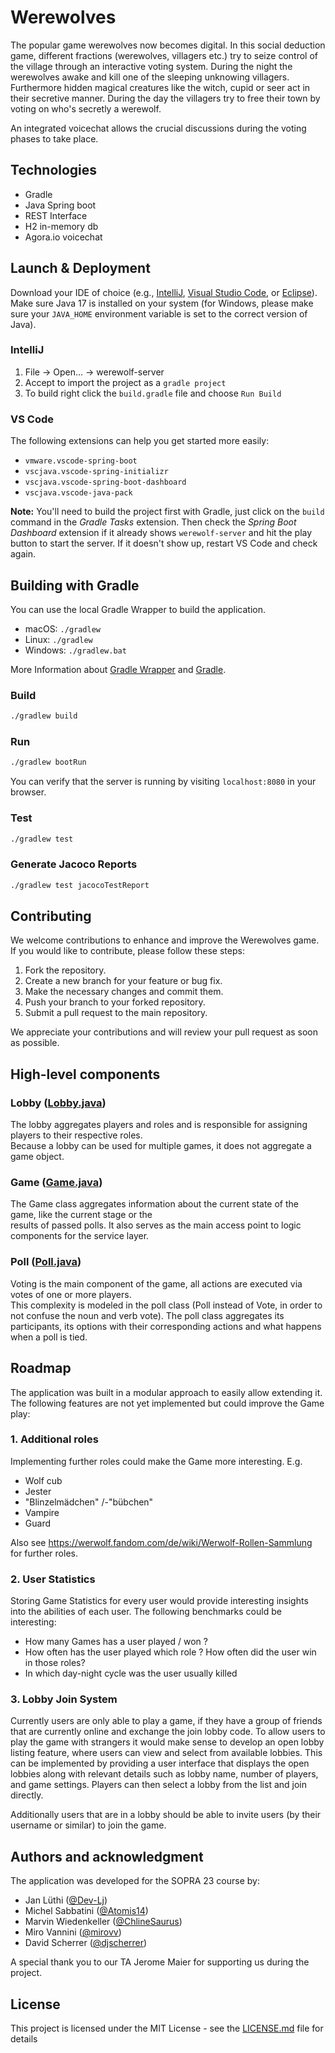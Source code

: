 # Werewolves
The popular game werewolves now becomes digital. In this social deduction game, different fractions (werewolves, villagers etc.) try to seize control of the village through an interactive voting system. During the night the werewolves awake and kill one of the sleeping unknowing villagers. Furthermore hidden magical creatures like the witch, cupid or seer act in their secretive manner. During the day the villagers try to free their town by voting on who's secretly a werewolf.

An integrated voicechat allows the crucial discussions during the voting phases to take place.
## Technologies

- Gradle
- Java Spring boot
- REST Interface
- H2 in-memory db
- Agora.io voicechat

## Launch & Deployment
Download your IDE of choice (e.g., [IntelliJ](https://www.jetbrains.com/idea/download/), [Visual Studio Code](https://code.visualstudio.com/), or [Eclipse](http://www.eclipse.org/downloads/)). Make sure Java 17 is installed on your system (for Windows, please make sure your `JAVA_HOME` environment variable is set to the correct version of Java).

### IntelliJ
1. File -> Open... -> werewolf-server
2. Accept to import the project as a `gradle project`
3. To build right click the `build.gradle` file and choose `Run Build`

### VS Code
The following extensions can help you get started more easily:
-   `vmware.vscode-spring-boot`
-   `vscjava.vscode-spring-initializr`
-   `vscjava.vscode-spring-boot-dashboard`
-   `vscjava.vscode-java-pack`

**Note:** You'll need to build the project first with Gradle, just click on the `build` command in the _Gradle Tasks_ extension. Then check the _Spring Boot Dashboard_ extension if it already shows `werewolf-server` and hit the play button to start the server. If it doesn't show up, restart VS Code and check again.

## Building with Gradle
You can use the local Gradle Wrapper to build the application.
-   macOS: `./gradlew`
-   Linux: `./gradlew`
-   Windows: `./gradlew.bat`

More Information about [Gradle Wrapper](https://docs.gradle.org/current/userguide/gradle_wrapper.html) and [Gradle](https://gradle.org/docs/).

### Build

```bash
./gradlew build
```

### Run

```bash
./gradlew bootRun
```

You can verify that the server is running by visiting `localhost:8080` in your browser.

### Test

```bash
./gradlew test
```

### Generate Jacoco Reports

```bash
./gradlew test jacocoTestReport
```

## Contributing

We welcome contributions to enhance and improve the Werewolves game. If you would like to contribute, please follow these steps:

1. Fork the repository.
2. Create a new branch for your feature or bug fix.
3. Make the necessary changes and commit them.
4. Push your branch to your forked repository.
5. Submit a pull request to the main repository.

We appreciate your contributions and will review your pull request as soon as possible.

## High-level components

### Lobby ([Lobby.java](./src/main/java/ch/uzh/ifi/hase/soprafs23/logic/lobby/Lobby.java))
The lobby aggregates players and roles and is responsible for assigning players to their respective roles.  
Because a lobby can be used for multiple games, it does not aggregate a game object.

### Game ([Game.java](./src/main/java/ch/uzh/ifi/hase/soprafs23/logic/game/Game.java))
The Game class aggregates information about the current state of the game, like the current stage or the  
results of passed polls. It also serves as the main access point to logic components for the service layer.

### Poll ([Poll.java](./src/main/java/ch/uzh/ifi/hase/soprafs23/logic/poll/Poll.java))
Voting is the main component of the game, all actions are executed via votes of one or more players.  
This complexity is modeled in the poll class (Poll instead of Vote, in order to not confuse the noun and verb vote).
The poll class aggregates its participants, its options with their corresponding actions and what happens when a poll is tied.

## Roadmap

The application was built in a modular approach to easily allow extending it.
The following features are not yet implemented but could improve the Game play:

### 1. Additional roles

Implementing further roles could make the Game more interesting. E.g.

- Wolf cub
- Jester
- "Blinzelmädchen" /-"bübchen"
- Vampire
- Guard

Also see https://werwolf.fandom.com/de/wiki/Werwolf-Rollen-Sammlung for further roles.

### 2. User Statistics

Storing Game Statistics for every user would provide interesting insights into the abilities of each user. The following benchmarks could be interesting:

- How many Games has a user played / won ?
- How often has the user played which role ? How often did the user win in those roles?
- In which day-night cycle was the user usually killed


### 3. Lobby Join System

Currently users are only able to play a game, if they have a group of friends that are currently online and exchange the join lobby code. To allow users to play the game with strangers it would make sense to develop an open lobby listing feature, where users can view and select from available lobbies. This can be implemented by providing a user interface that displays the open lobbies along with relevant details such as lobby name, number of players, and game settings. Players can then select a lobby from the list and join directly.

Additionally users that are in a lobby should be able to invite users (by their username or similar) to join the game.

## Authors and acknowledgment

The application was developed for the SOPRA 23 course by:

- Jan Lüthi ([@Dev-Lj](https://github.com/Dev-Lj))
- Michel Sabbatini ([@Atomis14](https://github.com/Atomis14))
- Marvin Wiedenkeller ([@ChlineSaurus](https://github.com/ChlineSaurus))
- Miro Vannini ([@mirovv](https://github.com/mirovv))
- David Scherrer ([@djscherrer](https://github.com/djscherrer))

A special thank you to our TA Jerome Maier for supporting us during the project.

## License
This project is licensed under the MIT License - see the [LICENSE.md](License.md) file for details